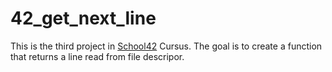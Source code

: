 # 42_get_next_line
This is the third project in [School42](https://www.42.fr/) Cursus. The goal is to create a function that returns a line read from file descripor.
